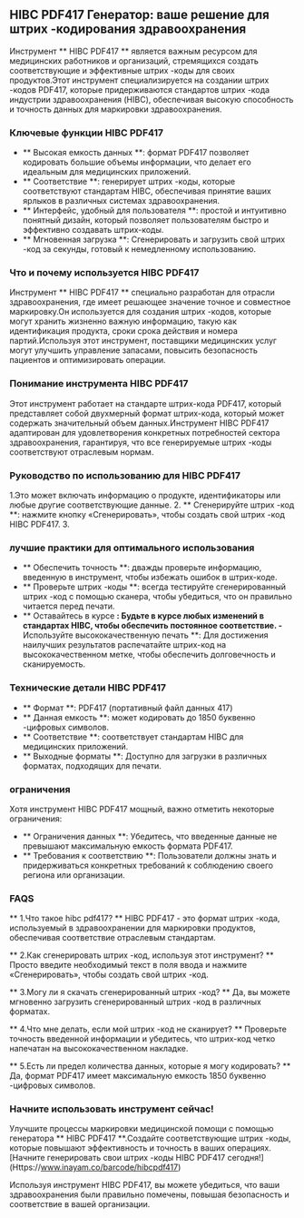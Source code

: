 ## HIBC PDF417 Генератор: ваше решение для штрих -кодирования здравоохранения

Инструмент ** HIBC PDF417 ** является важным ресурсом для медицинских работников и организаций, стремящихся создать соответствующие и эффективные штрих -коды для своих продуктов.Этот инструмент специализируется на создании штрих -кодов PDF417, которые придерживаются стандартов штрих -кода индустрии здравоохранения (HIBC), обеспечивая высокую способность и точность данных для маркировки здравоохранения.

### Ключевые функции HIBC PDF417

- ** Высокая емкость данных **: формат PDF417 позволяет кодировать большие объемы информации, что делает его идеальным для медицинских приложений.
- ** Соответствие **: генерирует штрих -коды, которые соответствуют стандартам HIBC, обеспечивая принятие ваших ярлыков в различных системах здравоохранения.
- ** Интерфейс, удобный для пользователя **: простой и интуитивно понятный дизайн, который позволяет пользователям быстро и эффективно создавать штрих-коды.
- ** Мгновенная загрузка **: Сгенерировать и загрузить свой штрих -код за секунды, готовый к немедленному использованию.

### Что и почему используется HIBC PDF417

Инструмент ** HIBC PDF417 ** специально разработан для отрасли здравоохранения, где имеет решающее значение точное и совместное маркировку.Он используется для создания штрих -кодов, которые могут хранить жизненно важную информацию, такую ​​как идентификация продукта, сроки срока действия и номера партий.Используя этот инструмент, поставщики медицинских услуг могут улучшить управление запасами, повысить безопасность пациентов и оптимизировать операции.

### Понимание инструмента HIBC PDF417

Этот инструмент работает на стандарте штрих-кода PDF417, который представляет собой двухмерный формат штрих-кода, который может содержать значительный объем данных.Инструмент HIBC PDF417 адаптирован для удовлетворения конкретных потребностей сектора здравоохранения, гарантируя, что все генерируемые штрих -коды соответствуют отраслевым нормам.

### Руководство по использованию для HIBC PDF417

1.Это может включать информацию о продукте, идентификаторы или любые другие соответствующие данные.
2. ** Сгенерируйте штрих -код **: нажмите кнопку «Сгенерировать», чтобы создать свой штрих -код HIBC PDF417.
3.

### лучшие практики для оптимального использования

- ** Обеспечить точность **: дважды проверьте информацию, введенную в инструмент, чтобы избежать ошибок в штрих-коде.
- ** Проверьте штрих -коды **: всегда тестируйте сгенерированный штрих -код с помощью сканера, чтобы убедиться, что он правильно читается перед печати.
- ** Оставайтесь в курсе **: Будьте в курсе любых изменений в стандартах HIBC, чтобы обеспечить постоянное соответствие.
-** Используйте высококачественную печать **: Для достижения наилучших результатов распечатайте штрих-код на высококачественном метке, чтобы обеспечить долговечность и сканируемость.

### Технические детали HIBC PDF417

- ** Формат **: PDF417 (портативный файл данных 417)
- ** Данная емкость **: может кодировать до 1850 буквенно -цифровых символов.
- ** Соответствие **: соответствует стандартам HIBC для медицинских приложений.
- ** Выходные форматы **: Доступно для загрузки в различных форматах, подходящих для печати.

### ограничения

Хотя инструмент HIBC PDF417 мощный, важно отметить некоторые ограничения:
- ** Ограничения данных **: Убедитесь, что введенные данные не превышают максимальную емкость формата PDF417.
- ** Требования к соответствию **: Пользователи должны знать и придерживаться конкретных требований к соблюдению своего региона или организации.

### FAQS

** 1.Что такое hibc pdf417? **
HIBC PDF417 - это формат штрих -кода, используемый в здравоохранении для маркировки продуктов, обеспечивая соответствие отраслевым стандартам.

** 2.Как сгенерировать штрих -код, используя этот инструмент? **
Просто введите необходимый текст в поля ввода и нажмите «Сгенерировать», чтобы создать свой штрих -код.

** 3.Могу ли я скачать сгенерированный штрих -код? **
Да, вы можете мгновенно загрузить сгенерированный штрих -код в различных форматах.

** 4.Что мне делать, если мой штрих -код не сканирует? **
Проверьте точность введенной информации и убедитесь, что штрих-код четко напечатан на высококачественном накладке.

** 5.Есть ли предел количества данных, которые я могу кодировать? **
Да, формат PDF417 имеет максимальную емкость 1850 буквенно -цифровых символов.

### Начните использовать инструмент сейчас!

Улучшите процессы маркировки медицинской помощи с помощью генератора ** HIBC PDF417 **.Создайте соответствующие штрих -коды, которые повышают эффективность и точность в ваших операциях.[Начните генерировать свои штрих -коды HIBC PDF417 сегодня!] (Https://www.inayam.co/barcode/hibcpdf417)

Используя инструмент HIBC PDF417, вы можете убедиться, что ваши здравоохранения были правильно помечены, повышая безопасность и соответствие в вашей организации.